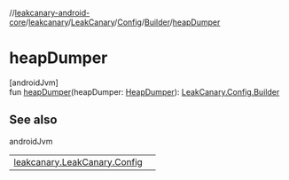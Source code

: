 //[leakcanary-android-core](../../../../../index.md)/[leakcanary](../../../index.md)/[LeakCanary](../../index.md)/[Config](../index.md)/[Builder](index.md)/[heapDumper](heap-dumper.md)

# heapDumper

[androidJvm]\
fun [heapDumper](heap-dumper.md)(heapDumper: [HeapDumper](../../../-heap-dumper/index.md)): [LeakCanary.Config.Builder](index.md)

## See also

androidJvm

| | |
|---|---|
| [leakcanary.LeakCanary.Config](../heap-dumper.md) |  |
